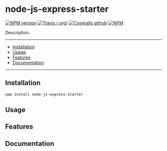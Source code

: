 # node-js-express-starter

[![NPM version](https://img.shields.io/npm/v/node-js-express-starter.svg?style=flat-square)](https://www.npmjs.com/package/node-js-express-starter)
[![Travis (.org)](https://img.shields.io/travis/com/linhntaim/node-js-express-starter?style=flat-square)](https://app.travis-ci.com/github/linhntaim/node-js-express-starter)
[![Coveralls github](https://img.shields.io/coveralls/github/linhntaim/node-js-express-starter?style=flat-square)](https://coveralls.io/github/linhntaim/node-js-express-starter)
[![NPM](https://img.shields.io/npm/l/node-js-express-starter?style=flat-square)](https://github.com/linhntaim/node-js-express-starter/blob/master/LICENSE)

Description.

---

- [Installation](#installation)
- [Usage](#usage)
- [Features](#features)
- [Documentation](#documentation)

---

## Installation

```bash
npm install node-js-express-starter
```

## Usage

## Features

## Documentation
